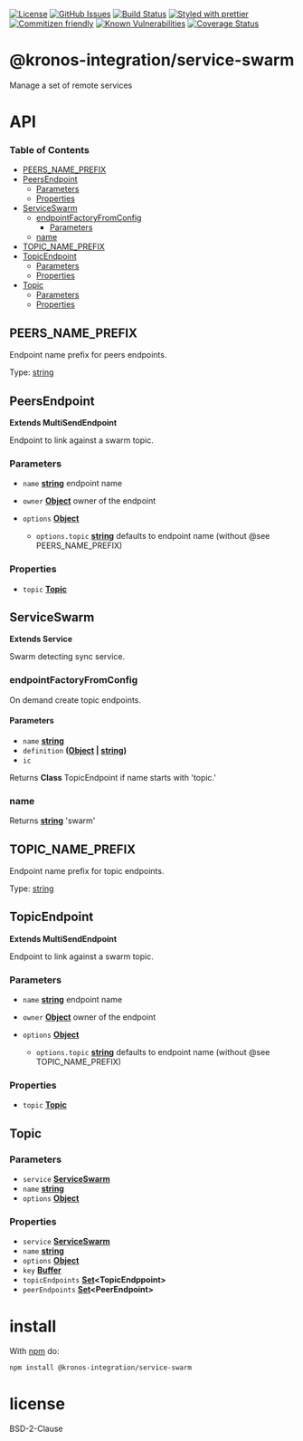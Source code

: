[![License](https://img.shields.io/badge/License-BSD%203--Clause-blue.svg)](https://opensource.org/licenses/BSD-3-Clause)
[![GitHub Issues](https://img.shields.io/github/issues/Kronos-Integration/service-swarm.svg?style=flat-square)](https://github.com/Kronos-Integration/service-swarm/issues)
[![Build Status](https://img.shields.io/endpoint.svg?url=https%3A%2F%2Factions-badge.atrox.dev%2FKronos-Integration%2Fservice-swarm%2Fbadge\&style=flat)](https://actions-badge.atrox.dev/Kronos-Integration/service-swarm/goto)
[![Styled with prettier](https://img.shields.io/badge/styled_with-prettier-ff69b4.svg)](https://github.com/prettier/prettier)
[![Commitizen friendly](https://img.shields.io/badge/commitizen-friendly-brightgreen.svg)](http://commitizen.github.io/cz-cli/)
[![Known Vulnerabilities](https://snyk.io/test/github/Kronos-Integration/service-swarm/badge.svg)](https://snyk.io/test/github/Kronos-Integration/service-swarm)
[![Coverage Status](https://coveralls.io/repos/Kronos-Integration/service-swarm/badge.svg)](https://coveralls.io/github/Kronos-Integration/service-swarm)

# @kronos-integration/service-swarm

Manage a set of remote services

# API

<!-- Generated by documentation.js. Update this documentation by updating the source code. -->

### Table of Contents

*   [PEERS\_NAME\_PREFIX](#peers_name_prefix)
*   [PeersEndpoint](#peersendpoint)
    *   [Parameters](#parameters)
    *   [Properties](#properties)
*   [ServiceSwarm](#serviceswarm)
    *   [endpointFactoryFromConfig](#endpointfactoryfromconfig)
        *   [Parameters](#parameters-1)
    *   [name](#name)
*   [TOPIC\_NAME\_PREFIX](#topic_name_prefix)
*   [TopicEndpoint](#topicendpoint)
    *   [Parameters](#parameters-2)
    *   [Properties](#properties-1)
*   [Topic](#topic)
    *   [Parameters](#parameters-3)
    *   [Properties](#properties-2)

## PEERS\_NAME\_PREFIX

Endpoint name prefix for peers endpoints.

Type: [string](https://developer.mozilla.org/docs/Web/JavaScript/Reference/Global_Objects/String)

## PeersEndpoint

**Extends MultiSendEndpoint**

Endpoint to link against a swarm topic.

### Parameters

*   `name` **[string](https://developer.mozilla.org/docs/Web/JavaScript/Reference/Global_Objects/String)** endpoint name
*   `owner` **[Object](https://developer.mozilla.org/docs/Web/JavaScript/Reference/Global_Objects/Object)** owner of the endpoint
*   `options` **[Object](https://developer.mozilla.org/docs/Web/JavaScript/Reference/Global_Objects/Object)**&#x20;

    *   `options.topic` **[string](https://developer.mozilla.org/docs/Web/JavaScript/Reference/Global_Objects/String)** defaults to endpoint name (without @see PEERS\_NAME\_PREFIX)

### Properties

*   `topic` **[Topic](#topic)**&#x20;

## ServiceSwarm

**Extends Service**

Swarm detecting sync service.

### endpointFactoryFromConfig

On demand create topic endpoints.

#### Parameters

*   `name` **[string](https://developer.mozilla.org/docs/Web/JavaScript/Reference/Global_Objects/String)**&#x20;
*   `definition` **([Object](https://developer.mozilla.org/docs/Web/JavaScript/Reference/Global_Objects/Object) | [string](https://developer.mozilla.org/docs/Web/JavaScript/Reference/Global_Objects/String))**&#x20;
*   `ic` &#x20;

Returns **Class** TopicEndpoint if name starts with 'topic.'

### name

Returns **[string](https://developer.mozilla.org/docs/Web/JavaScript/Reference/Global_Objects/String)** 'swarm'

## TOPIC\_NAME\_PREFIX

Endpoint name prefix for topic endpoints.

Type: [string](https://developer.mozilla.org/docs/Web/JavaScript/Reference/Global_Objects/String)

## TopicEndpoint

**Extends MultiSendEndpoint**

Endpoint to link against a swarm topic.

### Parameters

*   `name` **[string](https://developer.mozilla.org/docs/Web/JavaScript/Reference/Global_Objects/String)** endpoint name
*   `owner` **[Object](https://developer.mozilla.org/docs/Web/JavaScript/Reference/Global_Objects/Object)** owner of the endpoint
*   `options` **[Object](https://developer.mozilla.org/docs/Web/JavaScript/Reference/Global_Objects/Object)**&#x20;

    *   `options.topic` **[string](https://developer.mozilla.org/docs/Web/JavaScript/Reference/Global_Objects/String)** defaults to endpoint name (without @see TOPIC\_NAME\_PREFIX)

### Properties

*   `topic` **[Topic](#topic)**&#x20;

## Topic

### Parameters

*   `service` **[ServiceSwarm](#serviceswarm)**&#x20;
*   `name` **[string](https://developer.mozilla.org/docs/Web/JavaScript/Reference/Global_Objects/String)**&#x20;
*   `options` **[Object](https://developer.mozilla.org/docs/Web/JavaScript/Reference/Global_Objects/Object)**&#x20;

### Properties

*   `service` **[ServiceSwarm](#serviceswarm)**&#x20;
*   `name` **[string](https://developer.mozilla.org/docs/Web/JavaScript/Reference/Global_Objects/String)**&#x20;
*   `options` **[Object](https://developer.mozilla.org/docs/Web/JavaScript/Reference/Global_Objects/Object)**&#x20;
*   `key` **[Buffer](https://nodejs.org/api/buffer.html)**&#x20;
*   `topicEndpoints` **[Set](https://developer.mozilla.org/docs/Web/JavaScript/Reference/Global_Objects/Set)\<TopicEndppoint>**&#x20;
*   `peerEndpoints` **[Set](https://developer.mozilla.org/docs/Web/JavaScript/Reference/Global_Objects/Set)\<PeerEndpoint>**&#x20;

# install

With [npm](http://npmjs.org) do:

```shell
npm install @kronos-integration/service-swarm
```

# license

BSD-2-Clause
